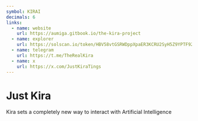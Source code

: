 ```yaml
---
symbol: KIRAI
decimals: 6
links:
  - name: website
    url: https://aumiga.gitbook.io/the-kira-project
  - name: explorer
    url: https://solscan.io/token/HBV58vtGSRWDppXpaER3KCRU2SyH5Z9YPTF92PTwKvzq
  - name: telegram
    url: https://t.me/TheRealKira
  - name: x
    url: https://x.com/JustKiraTings
---
```


# Just Kira

Kira sets a completely new way to interact with Artificial Intelligence
